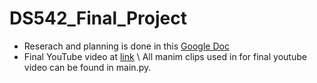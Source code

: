 # DS542_Final_Project
- Reserach and planning is done in this [Google Doc](https://docs.google.com/document/d/1zOoQWf8MhDagCtVkb7t_M2VLkh9IzXfLuSN9qgLTpcU/edit?usp=sharing)
- Final YouTube video at [link](https://www.youtube.com/watch?v=_m0UU8ANnMI)
\\
All manim clips used in for final youtube video can be found in main.py. 